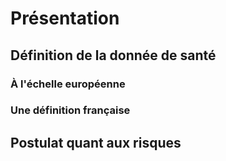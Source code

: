 # Présentation

## Définition de la donnée de santé

### À l'échelle européenne

### Une définition française

## Postulat quant aux risques